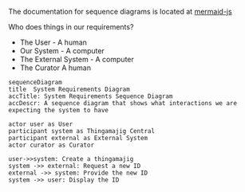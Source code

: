 The documentation for sequence diagrams is located at [mermaid-js](https://mermaid-js.github.io/mermaid/#/sequenceDiagram)

Who does things in our requirements?
  * The User - A human
  * Our System - A computer
  * The External System - A computer
  * The Curator A human

```mermaid
sequenceDiagram
title  System Requirements Diagram
accTitle: System Requirements Sequence Diagram
accDescr: A sequence diagram that shows what interactions we are expecting the system to have

actor user as User
participant system as Thingamajig Central
participant external as External System
actor curator as Curator

user->>system: Create a thingamajig
system ->> external: Request a new ID
external ->> system: Provide the new ID
system ->> user: Display the ID

```
